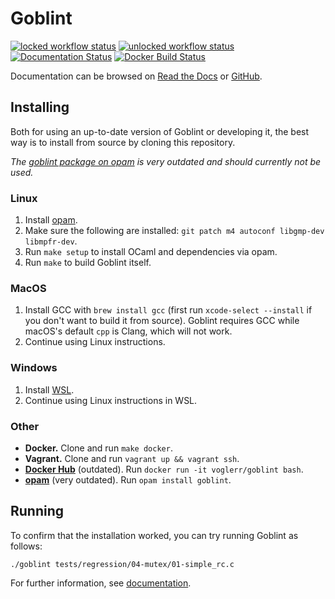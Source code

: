 # Goblint
[![locked workflow status](https://github.com/goblint/analyzer/actions/workflows/locked.yml/badge.svg)](https://github.com/goblint/analyzer/actions/workflows/locked.yml)
[![unlocked workflow status](https://github.com/goblint/analyzer/actions/workflows/unlocked.yml/badge.svg)](https://github.com/goblint/analyzer/actions/workflows/unlocked.yml)
[![Documentation Status](https://readthedocs.org/projects/goblint/badge/?version=latest)](https://goblint.readthedocs.io/en/latest/?badge=latest)
[![Docker Build Status](https://img.shields.io/docker/cloud/build/voglerr/goblint)](https://hub.docker.com/r/voglerr/goblint)

Documentation can be browsed on [Read the Docs](https://goblint.readthedocs.io/en/latest/) or [GitHub](./docs/).

## Installing
Both for using an up-to-date version of Goblint or developing it, the best way is to install from source by cloning this repository.

_The [goblint package on opam](https://opam.ocaml.org/packages/goblint/) is very outdated and should currently not be used._

### Linux
1. Install [opam](https://opam.ocaml.org/doc/Install.html).
2. Make sure the following are installed: `git patch m4 autoconf libgmp-dev libmpfr-dev`.
3. Run `make setup` to install OCaml and dependencies via opam.
4. Run `make` to build Goblint itself.

### MacOS
1. Install GCC with `brew install gcc` (first run `xcode-select --install` if you don't want to build it from source). Goblint requires GCC while macOS's default `cpp` is Clang, which will not work.
2. Continue using Linux instructions.

### Windows
1. Install [WSL](https://docs.microsoft.com/en-us/windows/wsl/install-win10).
2. Continue using Linux instructions in WSL.

### Other
* **Docker.** Clone and run `make docker`.
* **Vagrant.** Clone and run `vagrant up && vagrant ssh`.
* **[Docker Hub](https://hub.docker.com/r/voglerr/goblint)** (outdated). Run `docker run -it voglerr/goblint bash`.
* **[opam](https://opam.ocaml.org/packages/goblint/)** (very outdated). Run `opam install goblint`.


## Running
To confirm that the installation worked, you can try running Goblint as follows:
```
./goblint tests/regression/04-mutex/01-simple_rc.c
```

For further information, see [documentation](https://goblint.readthedocs.io/en/latest/user-guide/running/).
